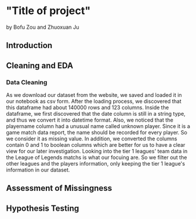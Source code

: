 # "Title of project"

by Bofu Zou and Zhuoxuan Ju

## Introduction


## Cleaning and EDA

### Data Cleaning

As we download our dataset from the website, we saved and loaded it in our notebook as csv form. After the loading process, we discovered that this dataframe had about 140000 rows and 123 columns. Inside the dataframe, we first discovered that the date column is still in a string type, and thus we convert it into datetime format. Also, we noticed that the playername column had a unusual name called unknown player. Since it is a game match data report, the name should be recorded for every player. So we consider it as missing value. In addition, we converted the columns contain 0 and 1 to boolean columns which are better for us to have a clear view for our later investigation. Looking into the tier 1 leagues' team data in the League of Legends matchs is what our focuing are. So we filter out the other leagues and the players information, only keeping the tier 1 league's information in our dataset. 

## Assessment of Missingness


## Hypothesis Testing